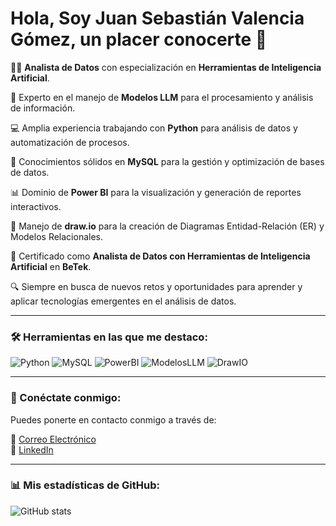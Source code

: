 # Hola, Soy Juan Sebastián Valencia Gómez, un placer conocerte 👋

👨‍💻 **Analista de Datos** con especialización en **Herramientas de Inteligencia Artificial**.

🤖 Experto en el manejo de **Modelos LLM** para el procesamiento y análisis de información.

💻 Amplia experiencia trabajando con **Python** para análisis de datos y automatización de procesos.

🧠 Conocimientos sólidos en **MySQL** para la gestión y optimización de bases de datos.

📊 Dominio de **Power BI** para la visualización y generación de reportes interactivos.

📝 Manejo de **draw.io** para la creación de Diagramas Entidad-Relación (ER) y Modelos Relacionales.

📜 Certificado como **Analista de Datos con Herramientas de Inteligencia Artificial** en **BeTek**.  

🔍 Siempre en busca de nuevos retos y oportunidades para aprender y aplicar tecnologías emergentes en el análisis de datos.  

---

### 🛠️ Herramientas en las que me destaco:
![Python](https://img.shields.io/badge/Lenguaje-Python-blue)
![MySQL](https://img.shields.io/badge/Bases%20de%20Datos-MySQL-orange)
![PowerBI](https://img.shields.io/badge/Visualizaci%C3%B3n%20de%20Datos-Power%20BI-yellow)
![ModelosLLM](https://img.shields.io/badge/Inteligencia%20Artificial-Modelos%20LLM-green)
![DrawIO](https://img.shields.io/badge/Diagramas%20ER%20y%20Modelos%20Relacionales-draw.io-blue)

---

### 🤝 Conéctate conmigo:

Puedes ponerte en contacto conmigo a través de:

📧 [Correo Electrónico](mailto:juansebastianvalenciagomez280@gmail.com)  
💼 [LinkedIn](https://www.linkedin.com/in/juan-valencia-analisisdedatos/)  

---

### 📊 Mis estadísticas de GitHub:

![GitHub stats](https://github-readme-stats.vercel.app/api?username=juanvalencia2301&show_icons=true&theme=gruvbox)
